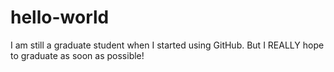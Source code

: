 # hello-world

I am still a graduate student when I started using GitHub. 
But I REALLY hope to graduate as soon as possible!
